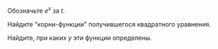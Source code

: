 Обозначьте $e^x$ за $t$.

Найдите "корни-функции" получившегося квадратного уравнения.

Найдите, при каких $y$ эти функции определены.